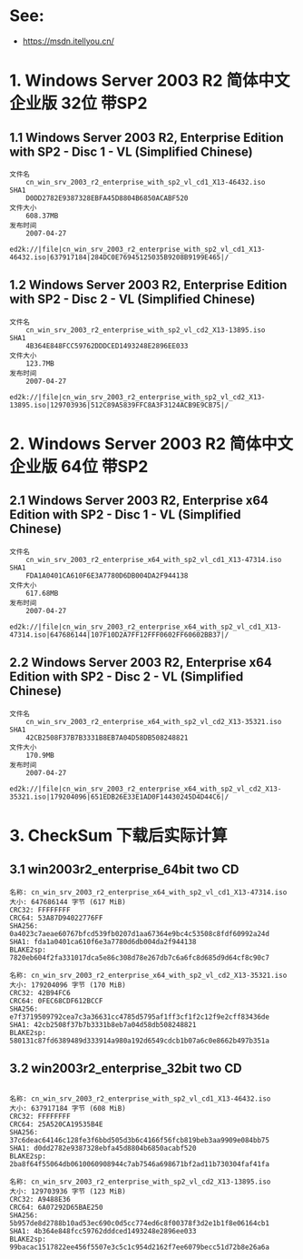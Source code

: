  # See:
- https://msdn.itellyou.cn/

# 1. Windows Server 2003 R2 简体中文企业版 32位 带SP2

## 1.1 Windows Server 2003 R2, Enterprise Edition with SP2 - Disc 1 - VL (Simplified Chinese)
```
文件名
    cn_win_srv_2003_r2_enterprise_with_sp2_vl_cd1_X13-46432.iso
SHA1
    D0DD2782E9387328EBFA45D8804B6850ACABF520
文件大小
    608.37MB
发布时间
    2007-04-27
```
```
ed2k://|file|cn_win_srv_2003_r2_enterprise_with_sp2_vl_cd1_X13-46432.iso|637917184|284DC0E76945125035B9208B9199E465|/
```

## 1.2 Windows Server 2003 R2, Enterprise Edition with SP2 - Disc 2 - VL (Simplified Chinese)
```
文件名
    cn_win_srv_2003_r2_enterprise_with_sp2_vl_cd2_X13-13895.iso
SHA1
    4B364E848FCC59762DDDCED1493248E2896EE033
文件大小
    123.7MB
发布时间
    2007-04-27
```
```
ed2k://|file|cn_win_srv_2003_r2_enterprise_with_sp2_vl_cd2_X13-13895.iso|129703936|512C89A5839FFC8A3F3124ACB9E9CB75|/
```
# 2. Windows Server 2003 R2 简体中文企业版 64位 带SP2
## 2.1 Windows Server 2003 R2, Enterprise x64 Edition with SP2 - Disc 1 - VL (Simplified Chinese)
```
文件名
    cn_win_srv_2003_r2_enterprise_x64_with_sp2_vl_cd1_X13-47314.iso
SHA1
    FDA1A0401CA610F6E3A7780D6DB004DA2F944138
文件大小
    617.68MB
发布时间
    2007-04-27
```
```
ed2k://|file|cn_win_srv_2003_r2_enterprise_x64_with_sp2_vl_cd1_X13-47314.iso|647686144|107F10D2A7FF12FFF0602FF60602BB37|/
```

## 2.2 Windows Server 2003 R2, Enterprise x64 Edition with SP2 - Disc 2 - VL (Simplified Chinese)
```
文件名
    cn_win_srv_2003_r2_enterprise_x64_with_sp2_vl_cd2_X13-35321.iso
SHA1
    42CB2508F37B7B3331B8EB7A04D58DB508248821
文件大小
    170.9MB
发布时间
    2007-04-27
```
```
ed2k://|file|cn_win_srv_2003_r2_enterprise_x64_with_sp2_vl_cd2_X13-35321.iso|179204096|651EDB26E33E1AD0F14430245D4D44C6|/
```

# 3. CheckSum 下载后实际计算
## 3.1 win2003r2_enterprise_64bit two CD
```
名称: cn_win_srv_2003_r2_enterprise_x64_with_sp2_vl_cd1_X13-47314.iso
大小: 647686144 字节 (617 MiB)
CRC32: FFFFFFFF
CRC64: 53A87D94022776FF
SHA256: 0a4023c7aeae60767bfcd539fb0207d1aa67364e9bc4c53508c8fdf60992a24d
SHA1: fda1a0401ca610f6e3a7780d6db004da2f944138
BLAKE2sp: 7820eb604f2fa331017dca5e86c308d78e267db7c6a6fc8d685d9d64cf8c90c7

名称: cn_win_srv_2003_r2_enterprise_x64_with_sp2_vl_cd2_X13-35321.iso
大小: 179204096 字节 (170 MiB)
CRC32: 42B94FC6
CRC64: 0FEC68CDF612BCCF
SHA256: e7f3719509792cea7c3a36631cc4785d5795af1ff3cf1f2c12f9e2cff83436de
SHA1: 42cb2508f37b7b3331b8eb7a04d58db508248821
BLAKE2sp: 580131c87fd6389489d333914a980a192d6549cdcb1b07a6c0e8662b497b351a

```

## 3.2 win2003r2_enterprise_32bit two CD
```

名称: cn_win_srv_2003_r2_enterprise_with_sp2_vl_cd1_X13-46432.iso
大小: 637917184 字节 (608 MiB)
CRC32: FFFFFFFF
CRC64: 25A520CA19535B4E
SHA256: 37c6deac64146c128fe3f6bbd505d3b6c4166f56fcb819beb3aa9909e084bb75
SHA1: d0dd2782e9387328ebfa45d8804b6850acabf520
BLAKE2sp: 2ba8f64f55064db0610060908944c7ab7546a698671bf2ad11b730304faf41fa

名称: cn_win_srv_2003_r2_enterprise_with_sp2_vl_cd2_X13-13895.iso
大小: 129703936 字节 (123 MiB)
CRC32: A9488E36
CRC64: 6A07292D65BAE250
SHA256: 5b957de8d2788b10ad53ec690c0d5cc774ed6c8f00378f3d2e1b1f8e06164cb1
SHA1: 4b364e848fcc59762dddced1493248e2896ee033
BLAKE2sp: 99bacac1517822ee456f5507e3c5c1c954d2162f7ee6079becc51d72b8e26a6a

```

